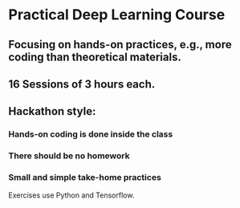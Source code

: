 # Practical Deep Learning Course

## Focusing on hands-on practices, e.g., more coding than theoretical materials.
## 16 Sessions of 3 hours each.
## Hackathon style: 
### Hands-on coding is done inside the class
### There should be no homework
### Small and simple take-home practices

Exercises use Python and Tensorflow.

